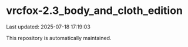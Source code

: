 # vrcfox-2.3_body_and_cloth_edition

Last updated: 2025-07-18 17:19:03

This repository is automatically maintained.
